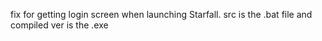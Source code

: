 fix for getting login screen when launching Starfall. src is the .bat file and compiled ver is the .exe
